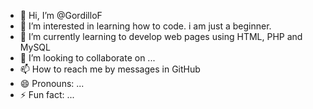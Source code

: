 - 👋 Hi, I’m @GordilloF
- 👀 I’m interested in learning how to code. i am just a beginner.
- 🌱 I’m currently learning to develop web pages using HTML, PHP and MySQL 
- 💞️ I’m looking to collaborate on ...
- 📫 How to reach me by messages in GitHub
- 😄 Pronouns: ...
- ⚡ Fun fact: ...

<!---
GordilloF/GordilloF is a ✨ special ✨ repository because its `README.md` (this file) appears on your GitHub profile.
You can click the Preview link to take a look at your changes.
--->
